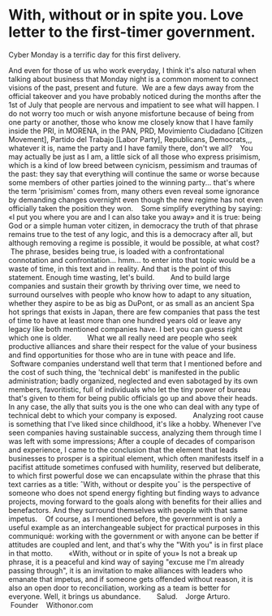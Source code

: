 #  With, without or in spite you. Love letter to the first-timer government.

Cyber Monday is a terrific day for this first delivery.

And even for those of us who work everyday, I think it's also natural when talking about business that Monday night is a common moment to connect visions of the past, present and future. 
We are a few days away from the official takeover and you have probably noticed during the months after the 1st of July that people are nervous and impatient to see what will happen. I do not worry too much or wish anyone misfortune because of being from one party or another, those who know me closely know that I have family inside the PRI, in MORENA, in the PAN, PRD, Movimiento Ciudadano [Citizen Movement], Partido del Trabajo [Labor Party], Republicans, Democrats,,, whatever it is, name the party and I have family there, don't we all?
   You may actually be just as I am, a little sick of all those who express prisimism, which is a kind of low breed between cynicism, pessimism and traumas of the past: they say that everything will continue the same or worse because some members of other parties joined to the winning party... that's where the term 'prisimism' comes from, many others even reveal some ignorance by demanding changes overnight even though the new regime has not even officially taken the position they won.
   Some simplify everything by saying: «I put you where you are and I can also take you away» and it is true: being God or a simple human voter citizen, in democracy the truth of that phrase remains true to the test of any logic, and this is a democracy after all, but although removing a regime is possible, it would be possible, at what cost?
   The phrase, besides being true, is loaded with a confrontational connotation and confrontation... hmm... to enter into that topic would be a waste of time, in this text and in reality. And that is the point of this statement. Enough time wasting, let's build.
   
   And to build large companies and sustain their growth by thriving over time, we need to surround ourselves with people who know how to adapt to any situation, whether they aspire to be as big as DuPont, or as small as an ancient Spa hot springs that exists in Japan, there are few companies that pass the test of time to have at least more than one hundred years old or leave any legacy like both mentioned companies have. I bet you can guess right which one is older.
   
   What we all really need are people who seek productive alliances and share their respect for the value of your business and find opportunities for those who are in tune with peace and life.
   
   Software companies understand well that term that I mentioned before and the cost of such thing, the 'technical debt' is manifested in the public administration; badly organized, neglected and even sabotaged by its own members, favoritistic, full of individuals who let the tiny power of bureau that's given to them for being public officials go up and above their heads. In any case, the ally that suits you is the one who can deal with any type of technical debt to which your company is exposed.
   
   Analyzing root cause is something that I've liked since childhood, it's like a hobby. Whenever I've seen companies having sustainable success, analyzing them through time I was left with some impressions; After a couple of decades of comparison and experience, I came to the conclusion that the element that leads businesses to prosper is a spiritual element, which often manifests itself in a pacifist attitude sometimes confused with humility, reserved but deliberate, to which first powerful dose we can encapsulate within the phrase that this text carries as a title: ˆWith, without or despite youˆ is the perspective of someone who does not spend energy fighting but finding ways to advance projects, moving forward to the goals along with benefits for their allies and benefactors. And they surround themselves with people with that same impetus.
   Of course, as I mentioned before, the government is only a useful example as an interchangeable subject for practical purposes in this communiqué: working with the government or with anyone can be better if attitudes are coupled and lent, and that's why the "With you" is in first place in that motto.
   
   «With, without or in spite of you» Is not a break up phrase, it is a peaceful and kind way of saying "excuse me I'm already passing through", it is an invitation to make alliances with leaders who emanate that impetus, and if someone gets offended without reason, it is also an open door to reconciliation, working as a team is better for everyone. Well, it brings us abundance.
   
   Salud.
   Jorge Arturo.
   Founder
   Withonor.com


